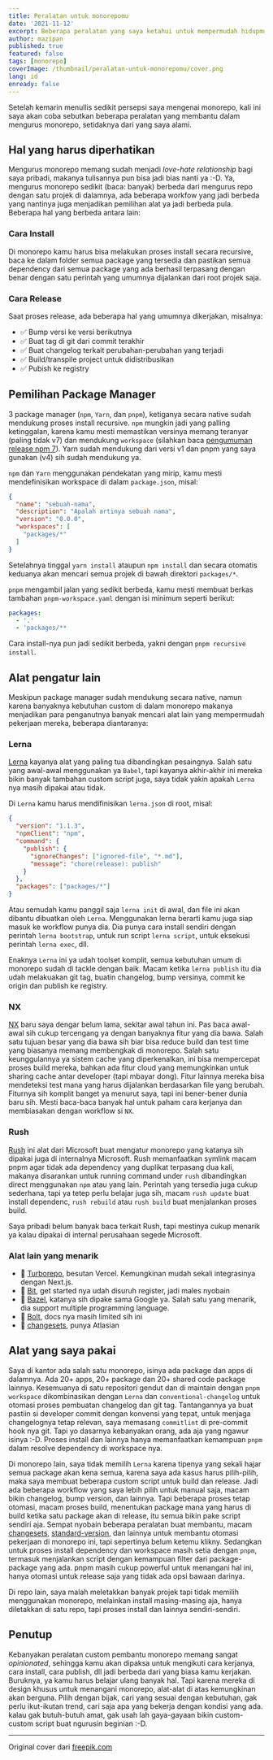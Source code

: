 ```yaml
---
title: Peralatan untuk monorepomu
date: '2021-11-12'
excerpt: Beberapa peralatan yang saya ketahui untuk mempermudah hidupmu kalau sehari-hari harus mengurusi makhluk bernama monorepo
author: mazipan
published: true
featured: false
tags: [monorepo]
coverImage: /thumbnail/peralatan-untuk-monorepomu/cover.png
lang: id
enready: false
---
```


Setelah kemarin menullis sedikit persepsi saya mengenai monorepo, kali ini saya akan coba sebutkan beberapa peralatan yang membantu dalam mengurus monorepo, setidaknya dari yang saya alami.

## Hal yang harus diperhatikan

Mengurus monorepo memang sudah menjadi *love-hate relationship* bagi saya pribadi, makanya tulisannya pun bisa jadi bias nanti ya :-D. Ya, mengurus monorepo sedikit (baca: banyak) berbeda dari mengurus repo dengan satu projek di dalamnya, ada beberapa workfow yang jadi berbeda yang nantinya juga menjadikan pemilihan alat ya jadi berbeda pula. Beberapa hal yang berbeda antara lain:

### Cara Install

Di monorepo kamu harus bisa melakukan proses install secara recursive, baca ke dalam folder semua package yang tersedia dan pastikan semua dependency dari semua package yang ada berhasil terpasang dengan benar dengan satu perintah yang umumnya dijalankan dari root projek saja.

### Cara Release

Saat proses release, ada beberapa hal yang umumnya dikerjakan, misalnya:

- ✅  Bump versi ke versi berikutnya
- ✅  Buat tag di git dari commit terakhir
- ✅  Buat changelog terkait perubahan-perubahan yang terjadi
- ✅  Build/transpile project untuk didistribusikan
- ✅  Pubish ke registry

## Pemilihan Package Manager

3 package manager (`npm`, `Yarn`, dan `pnpm`), ketiganya secara native sudah mendukung proses install recursive. `npm` mungkin jadi yang palling ketinggalan, karena kamu mesti memastikan versinya memang teranyar (paling tidak v7) dan mendukung `workspace` (silahkan baca [pengumuman release npm 7](https://github.blog/2020-10-13-presenting-v7-0-0-of-the-npm-cli/)). Yarn sudah mendukung dari versi v1 dan pnpm yang saya gunakan (v4) sih sudah mendukung ya.

`npm` dan `Yarn` menggunakan pendekatan yang mirip, kamu mesti mendefinisikan workspace di dalam `package.json`, misal:

```json
{
  "name": "sebuah-nama",
  "description": "Apalah artinya sebuah nama",
  "version": "0.0.0",
  "workspaces": [
    "packages/*"
  ]
}
```

Setelahnya tinggal `yarn install` ataupun `npm install` dan secara otomatis keduanya akan mencari semua projek di bawah direktori `packages/*`.

`pnpm`  mengambil jalan yang sedikit berbeda, kamu mesti membuat berkas tambahan `pnpm-workspace.yaml` dengan isi minimum seperti berikut:

```yaml
packages:
  - '.'
  - 'packages/**
```

Cara install-nya pun jadi sedikit berbeda, yakni dengan `pnpm recursive install`.

## Alat pengatur lain

Meskipun package manager sudah mendukung secara native, namun karena banyaknya kebutuhan custom di dalam monorepo makanya menjadikan para penganutnya banyak mencari alat lain yang mempermudah pekerjaan mereka, beberapa diantaranya:

### Lerna

[Lerna](https://lerna.js.org/) kayanya alat yang paling tua dibandingkan pesaingnya. Salah satu yang awal-awal menggunakan ya `Babel`, tapi kayanya akhir-akhir ini mereka bikin banyak tambahan custom script juga, saya tidak yakin apakah `Lerna` nya masih dipakai atau tidak.

Di `Lerna` kamu harus mendifinisikan `lerna.json` di root, misal:

```json
{
  "version": "1.1.3",
  "npmClient": "npm",
  "command": {
    "publish": {
      "ignoreChanges": ["ignored-file", "*.md"],
      "message": "chore(release): publish"
    }
  },
  "packages": ["packages/*"]
}
```

Atau semudah kamu panggil saja `lerna init` di awal, dan file ini akan dibantu dibuatkan oleh `Lerna`. Menggunakan lerna berarti kamu juga siap masuk ke workflow punya dia. Dia punya cara install sendiri dengan perintah `lerna bootstrap`, untuk run script `lerna script`, untuk eksekusi perintah `lerna exec`, dll.

Enaknya `Lerna` ini ya udah toolset komplit, semua kebutuhan umum di monorepo sudah di tackle dengan baik. Macam ketika `lerna publish` itu dia udah melakuakan git tag, buatin changelog, bump versinya, commit ke origin dan publish ke registry.

### NX

[NX](https://nx.dev/) baru saya dengar belum lama, sekitar awal tahun ini. Pas baca awal-awal sih cukup tercengang ya dengan banyaknya fitur yang dia bawa. Salah satu tujuan besar yang dia bawa sih biar bisa reduce build dan test time yang biasanya memang membengkak di monorepo. Salah satu keunggulannya ya sistem cache yang diperkenalkan, ini bisa mempercepat proses build mereka, bahkan ada fitur cloud yang memungkinkan untuk sharing cache antar developer (tapi mbayar dong). Fitur lainnya mereka bisa mendeteksi test mana yang harus dijalankan berdasarkan file yang berubah. Fiturnya sih komplit banget ya menurut saya, tapi ini bener-bener dunia baru sih. Mesti baca-baca banyak hal untuk paham cara kerjanya dan membiasakan dengan workflow si `NX`.

### Rush

[Rush](https://rushjs.io/) ini alat dari Microsoft buat mengatur monorepo yang katanya sih dipakai juga di internalnya Microsoft. Rush memanfaatkan symlink macam pnpm agar tidak ada dependency yang duplikat terpasang dua kali, makanya disarankan untuk running command under `rush` dibandingkan direct menggunakan `npm` atau yang lain. Perintah yang tersedia juga cukup sederhana, tapi ya tetep perlu belajar juga sih, macam `rush update` buat install dependenc, `rush rebuild` atau `rush build` buat menjalankan proses build.

Saya pribadi belum banyak baca terkait Rush, tapi mestinya cukup menarik ya kalau dipakai di internal perusahaan segede Microsoft.

### Alat lain yang menarik

- 🚀  [Turborepo](https://turborepo.org/), besutan Vercel. Kemungkinan mudah sekali integrasinya dengan Next.js.
- 🚀  [Bit](https://bit.dev/), get started nya udah disuruh register, jadi males nyobain
- 🚀  [Bazel](https://bazel.build/), katanya sih dipake sama Google ya. Salah satu yang menarik, dia support multiple programming language.
- 🚀  [Bolt](https://github.com/boltpkg/bolt), docs nya masih limited sih ini
- 🚀  [changesets](https://github.com/atlassian/changesets), punya Atlasian

## Alat yang saya pakai

Saya di kantor ada salah satu monorepo, isinya ada package dan apps di dalamnya. Ada 20+ apps, 20+ package dan 20+ shared code package lainnya. Kesemuanya di satu repositori gendut dan di maintain dengan `pnpm workspace` dikombinasikan dengan `Lerna` dan `conventional-changelog` untuk otomasi proses pembuatan changelog dan git tag. Tantangannya ya buat pastiin si developer commit dengan konvensi yang tepat, untuk menjaga changelognya tetap relevan, saya memasang `commitlint` di pre-commit hook nya git. Tapi yo dasarnya kebanyakan orang, ada aja yang ngawur isinya :-D. Proses install dan lainnya hanya memanfaatkan kemampuan `pnpm` dalam resolve dependency di workspace nya.

Di monorepo lain, saya tidak memilih `Lerna` karena tipenya yang sekali hajar semua package akan kena semua, karena saya ada kasus harus pilih-pilih, maka saya membuat beberapa custom script untuk build dan release. Jadi ada beberapa workflow yang saya lebih pilih untuk manual saja, macam bikin changelog, bump version, dan lainnya. Tapi beberapa proses tetap otomasi, macam proses build, menentukan package mana yang harus di build ketika satu package akan di release, itu semua bikin pake script sendiri aja. Sempat nyobain beberapa peralatan buat membantu, macam [changesets](https://github.com/atlassian/changesets), [standard-version](https://github.com/conventional-changelog/standard-version), dan lainnya untuk membantu otomasi pekerjaan di monorepo ini, tapi sepertinya belum ketemu klikny. Sedangkan untuk proses install dependency dan workspace masih setia dengan `pnpm`, termasuk menjalankan script dengan kemampuan filter dari package-package yang ada. pnpm masih cukup powerful untuk menangani hal ini, hanya otomasi untuk release saja yang tidak ada opsi bawaan darinya.

Di repo lain, saya malah meletakkan banyak projek tapi tidak memilih menggunakan monorepo, melainkan install masing-masing aja, hanya diletakkan di satu repo, tapi proses install dan lainnya sendiri-sendiri.

## Penutup

Kebanyakan peralatan custom pembantu monorepo memang sangat *opinionated*, sehingga kamu akan dipaksa untuk mengikuti cara kerjanya, cara install, cara publish, dll jadi berbeda dari yang biasa kamu kerjakan. Buruknya, ya kamu harus belajar ulang banyak hal. Tapi karena mereka di design khusus untuk menangani monorepo, alat-alat di atas kemungkinan akan berguna. Pilih dengan bijak, cari yang sesuai dengan kebutuhan, gak perlu ikut-ikutan trend, cari saja apa yang bekerja dengan kondisi yang ada. kalau gak butuh-butuh amat, gak usah lah gaya-gayaan bikin custom-custom script buat ngurusin beginian :-D.

---

Original cover dari [freepik.com](https://www.freepik.com/free-photo/studio-shot-positive-friendly-young-constructor-carrying-drill-belt-with-all-instruments-doing-renovation-client_11528258.htm)
